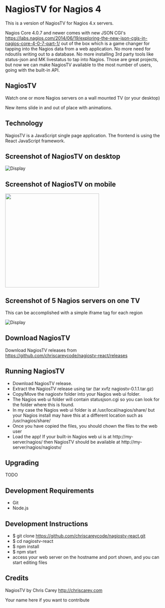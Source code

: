 # NagiosTV for Nagios 4

This is a version of NagiosTV for Nagios 4.x servers.

Nagios Core 4.0.7 and newer comes with new JSON CGI's
https://labs.nagios.com/2014/06/19/exploring-the-new-json-cgis-in-nagios-core-4-0-7-part-1/
out of the box which is a game changer for tapping into the Nagios data from a web application.
No more need for ndoutils writing out to a database. No more installing 3rd party tools like status-json and MK livestatus to tap into Nagios. Those are great projects, but now we can make NagiosTV available to the most number of users, going with the built-in API.

NagiosTV
------------
Watch one or more Nagios servers on a wall mounted TV (or your desktop)

New items slide in and out of place with animations.

Technology
------------
NagiosTV is a JavaScript single page application.
The frontend is using the React JavaScript framework.

Screenshot of NagiosTV on desktop
------------

![Display](https://chriscarey.com/software/nagiostv-4/images/nagiostv-screen.png)

Screenshot of NagiosTV on mobile
------------

<img src="https://chriscarey.com/software/nagiostv-4/images/nagiostv-iphone.png" width="300" />

Screenshot of 5 Nagios servers on one TV
------------

This can be accomplished with a simple iframe tag for each region

![Display](http://chriscarey.com/projects/ajax-monitor-for-nagios/nagios-5-in-1.png)

Download NagiosTV
-------------
Download NagiosTV releases from https://github.com/chriscareycode/nagiostv-react/releases

Running NagiosTV
-------------
- Download NagiosTV release.
- Extract the NagiosTV release using tar (tar xvfz nagiostv-0.1.1.tar.gz)
- Copy/Move the nagiostv folder into your Nagios web ui folder.
- The Nagios web ui folder will contain statusjson.cgi so you can look for the folder where this is found.
- In my case the Nagios web ui folder is at /usr/local/nagios/share/ but your Nagios install may have this at a different location such as /usr/nagios/share/
- Once you have copied the files, you should chown the files to the web user
- Load the app! If your built-in Nagios web ui is at http://my-server/nagios/ then NagiosTV should be available at http://my-server/nagios/nagiostv/

Upgrading
------------
TODO

Development Requirements
------------
- Git
- Node.js

Development Instructions
------------
- $ git clone https://github.com/chriscareycode/nagiostv-react.git
- $ cd nagiostv-react
- $ npm install
- $ npm start
- access your web server on the hostname and port shown, and you can start editing files

Credits
------------
NagiosTV by Chris Carey http://chriscarey.com

Your name here if you want to contribute



